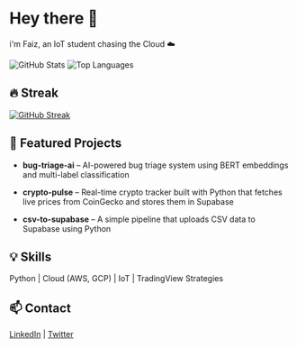 # Hey there 👋  
i'm Faiz, an IoT student chasing the Cloud ☁️  

![GitHub Stats](https://github-readme-stats.vercel.app/api?username=faiz2468&show_icons=true&theme=radical)
![Top Languages](https://github-readme-stats.vercel.app/api/top-langs/?username=faiz2468&layout=compact&theme=radical)

## 🔥 Streak
[![GitHub Streak](https://github-readme-streak-stats.herokuapp.com?user=faiz2468&theme=radical)](https://git.io/streak-stats)

## 📌 Featured Projects

- **bug-triage-ai** – AI-powered bug triage system using BERT embeddings and multi-label classification

- **crypto-pulse** – Real-time crypto tracker built with Python that fetches live prices from CoinGecko and stores them in Supabase

- **csv-to-supabase** – A simple pipeline that uploads CSV data to Supabase using Python


## 💡 Skills
Python | Cloud (AWS, GCP) | IoT | TradingView Strategies

## 📫 Contact
[LinkedIn](https://linkedin.com/in/...) | [Twitter](https://twitter.com/...)